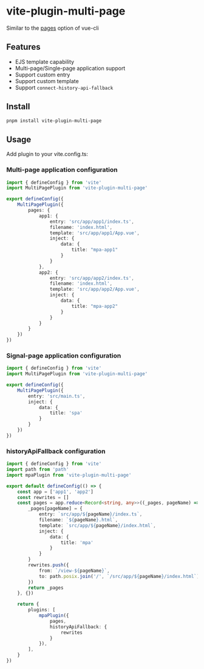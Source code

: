 # vite-plugin-multi-page

Similar to the [pages](https://cli.vuejs.org/en/config/#pages) option of vue-cli

## Features

- EJS template capability
- Multi-page/Single-page application support
- Support custom entry
- Support custom template
- Support `connect-history-api-fallback`

## Install

```bash
pnpm install vite-plugin-multi-page
```

## Usage

Add plugin to your vite.config.ts:

### Multi-page application configuration
```ts
import { defineConfig } from 'vite'
import MultiPagePlugin from 'vite-plugin-multi-page'

export defineConfig({
    MultiPagePlugin({
        pages: {
            app1: {
                entry: 'src/app/app1/index.ts',
                filename: 'index.html',
                template: 'src/app/app1/App.vue',
                inject: {
                    data: {
                        title: "mpa-app1"
                    }
                }
            },
            app2: {
                entry: 'src/app/app2/index.ts',
                filename: 'index.html',
                template: 'src/app/app2/App.vue',
                inject: {
                    data: {
                        title: "mpa-app2"
                    }
                }
            }
        }
    })
})
```

### Signal-page application configuration

```ts
import { defineConfig } from 'vite'
import MultiPagePlugin from 'vite-plugin-multi-page'

export defineConfig({
    MultiPagePlugin({
        entry: 'src/main.ts',
        inject: {
            data: {
                title: 'spa'
            }
        }
    })
})
```

### historyApiFallback configuration

```ts
import { defineConfig } from 'vite'
import path from 'path'
import mpaPlugin from 'vite-plugin-multi-page'

export default defineConfig(() => {
    const app = ['app1', 'app2']
    const rewrites = []
    const pages = app.reduce<Record<string, any>>((_pages, pageName) => {
        _pages[pageName] = {
            entry: `src/app/${pageName}/index.ts`,
            filename: `${pageName}.html`,
            template: `src/app/${pageName}/index.html`,
            inject: {
                data: {
                    title: 'mpa'
                }
            }
        }
        rewrites.push({
            from: `/view-${pageName}`,
            to: path.posix.join('/', `/src/app/${pageName}/index.html`)
        })
        return _pages
    }, {})

    return {
        plugins: [
            mpaPlugin({
                pages,
                historyApiFallback: {
                    rewrites
                }
            }),
        ],
    }
})

```

